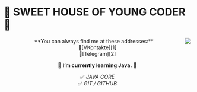 # 👋 SWEET HOUSE OF YOUNG CODER 👋

 <p><img src="https://art-wall.ru/aw/bs871.jpg"  align="right">
<div align="center">   
   **You can always find me at these addresses:**
<br>💼[VKontakte][1]</br>
📱[Telegram][2]

[1]: https://vk.com/id49385182        "My VK Page"
[2]: https://t.me/Fr0z3Nn             "My Telegram Page"

🌱 **I’m currently learning Java.** 🤔

✅ *JAVA CORE*   
✅ *GIT / GITHUB*
 </div>
  </p> 

